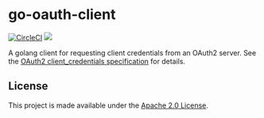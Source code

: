 # go-oauth-client

[![CircleCI](https://circleci.com/gh/palantir/go-oauth2-client/tree/develop.svg?style=svg)](https://circleci.com/gh/palantir/go-oauth2-client/tree/develop) [![](https://godoc.org/github.com/palantir/go-oauth2-client?status.svg)](http://godoc.org/github.com/palantir/go-oauth2-client)

A golang client for requesting client credentials from an OAuth2 server. See the [OAuth2 client_credentials specification](https://www.oauth.com/oauth2-servers/access-tokens/client-credentials/#parameters) for details.

## License
This project is made available under the [Apache 2.0 License](http://www.apache.org/licenses/LICENSE-2.0).
